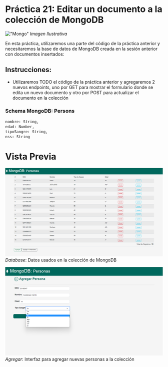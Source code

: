 # Práctica 21: Editar un documento a la colección de MongoDB

!["Mongo"](https://www.openlogic.com/sites/default/files/image/2021-06/image-blog-openlogic-what-is-mongodb.png)
*Imagen Ilustrativa*

En esta práctica, utilizaremos una parte del código de la práctica anterior y necesitaremos la base de datos de MongoDB creada en la sesión anterior con documentos insertados:

## Instrucciones:

- Utilizaremos TODO el código de la práctica anterior y agregaremos 2 nuevos
endpoints, uno por GET para mostrar el formulario donde se edita un nuevo
documento y otro por POST para actualizar el documento en la colección

### Schema MongoDB: Persons
```
nombre: String,
edad: Number,
tipoSangre: String,
nss: String
```
# Vista Previa
!["Index"](./src/img/index.png)
*Database*: Datos usados en la colección de MongoDB

!["Add"](./src/img/addPersons.png)
*Agregar*: Interfaz para agregar nuevas personas a la colección
